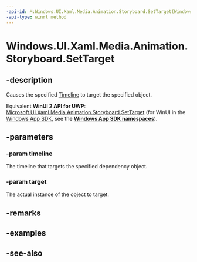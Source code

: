 ```yaml
---
-api-id: M:Windows.UI.Xaml.Media.Animation.Storyboard.SetTarget(Windows.UI.Xaml.Media.Animation.Timeline,Windows.UI.Xaml.DependencyObject)
-api-type: winrt method
---
```


<!-- Method syntax
public void SetTarget(Windows.UI.Xaml.Media.Animation.Timeline timeline, Windows.UI.Xaml.DependencyObject target)
-->

# Windows.UI.Xaml.Media.Animation.Storyboard.SetTarget

## -description
Causes the specified [Timeline](timeline.md) to target the specified object.

Equivalent **WinUI 2 API for UWP**: [Microsoft.UI.Xaml.Media.Animation.Storyboard.SetTarget](/windows/winui/api/microsoft.ui.xaml.media.animation.storyboard.settarget) (for WinUI in the [Windows App SDK](/windows/apps/windows-app-sdk/), see the **[Windows App SDK namespaces](/windows/windows-app-sdk/api/winrt/)**).

## -parameters
### -param timeline
The timeline that targets the specified dependency object.

### -param target
The actual instance of the object to target.

## -remarks

## -examples

## -see-also
